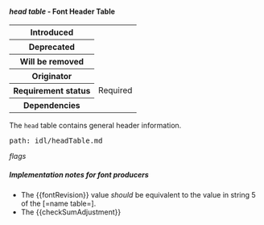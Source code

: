 <h4 id="head" rel="off-5.2.3+8.13"><dfn>head table</dfn> - Font Header Table</h4>

<table>
    <tr><th>Introduced</th> <td> </td> </tr>
    <tr><th>Deprecated</th> <td> </td> </tr>
    <tr><th>Will be removed</th> <td> </td> </tr>
    <tr><th>Originator</th> <td> </td> </tr>
    <tr><th>Requirement status</th> <td> Required </td> </tr>
    <tr><th>Dependencies</th> <td> </td> </tr>
</table>

The `head` table contains general header information.

<pre class=include>path: idl/headTable.md</pre>


<dl dfn-type=attribute dfn-for=headTable>
    <dt><dfn>flags</dfn></dt>
    <dd></dd>
</dl>

<h5 id="head.in-prod">Implementation notes for font producers</h5>

* The {{fontRevision}} value *should* be equivalent to the value in string 5 of the [=name table=].
* The {{checkSumAdjustment}}

